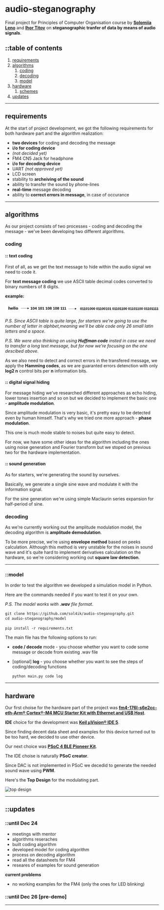 # audio-steganography
Final project for Principles of Computer Organisation course by **[Solomiia Leno](https://github.com/sol4ik)** and **[Ihor Titov](https://github.com/lurak)** on **steganographic tranfer of data by means of audio signals**.

## ::table of contents
1. [requirements](#requirements)
2. [algorithms](#algorithms)
   1. [coding](#coding)
   2. [decoding](#decoding)
   3. [model](#model)
3. [hardware](#hardware)
   1. [schemes](#schemes)
4. [updates](#updates)
---
## requirements
At the start of project development, we got the following requirements for both hardware part and the algorithm realization:
* **two devices** for coding and decoding the message
 * **i/o for coding device**
  * *(not decided yet)*
  * FM4 CN5 Jack for headphone
 * **i/o for decoding device**
  * UART *(not approved yet)*
  * LCD screen
* stability to **archeiving of the sound**
* ability to transfer the sound by phone-lines
* **real-time** message decoding
* ability to **correct errors in message**, in case of occurance
---

## algorithms
As our project consists of two processes - coding and decoding the message - we've been developing two different algorithms.

### coding
#### :: text coding
First of all, as we get the text message to hide within the audio signal we need to code it.

For **text message coding** we use ASCII table decimal codes converted to binary numbers of 8 digits. 

**example:**

![text coding](https://github.com/sol4ik/audio-steganography/blob/master/pics/text_coding.png)

*P.S. Since ASCII table is quite large, for starters we're going to use the number of letter in alphbet,meaning we'll be able code only 26 small latin letters and a space*.

*P.S. We were also thinking on using **Huffman code** insted in case we need to transfer a long text message, but for now we're focusing on the one descibed above.*

As we also need to detect and correct errors in the transfered message, we apply the **Hamming codes**, as we are guaranted errors detenction with only **log2 n** control bits per **n** information bits. 

#### :: digital signal hiding
For message hiding we've researched different approaches as echo hiding, lower tones insertion and so on but we decided to implement the basic one - **amplitude modulation**.

Since amplitude modulation is very basic, it's pretty easy to be detected even by human himself. That's why we tried one more approach - **phase modulation**.

This one is much mode stable to noises but quite easy to detect.

For now, we have some other ideas for the algorithm including the ones using noise generation and Fourier transform but we stoped on previous two for the hardware implementation.

#### :: sound generation

As for starters, we're generating the sound by ourselves. 

Basically, we generate a single sine wave and modulate it with the information signal.

For the sine generation we're using simple Maclaurin series expansion for half-period of sine.


### decoding
As we're currently working out the amplitude modulation model, the decoding algorithm is **amplitude demodulation**.

To be more precise, we're using **envelope method** based on peeks calculation. Although this method is very unstable for the noises in sound wave and it's quite hard to implement derivatives calculation on the hardware, so we're considering working out **square law detection**.

---
### ::model
In order to test the algorithm we developed a simulation model in Python.

Here are the commands needed if you want to test it on your own.

*P.S. The model works with **.wav** file format*.

    git clone https://github.com/sol4ik/audio-steganography.git
    cd audio-steganography/model
    
    pip install -r requirements.txt
    
The main file has the following options to run:
* **code / decode** mode - you choose whether you want to code some message or decode from existing .wav file
* [optional] **log** - you choose whether you want to see the steps of coding/decoding functions
    
      python main.py code log

---
## hardware
Our first choise for the hardware part of the project was **[fm4-176l-s6e2cc-eth-Arm® Cortex®-M4 MCU Starter Kit with Ethernet and USB Host](https://www.cypress.com/documentation/development-kitsboards/sk-fm4-176l-s6e2cc-fm4-family-quick-start-guide)**. 

**IDE** choice for the development was **[Keil µVision® IDE 5](http://www2.keil.com/mdk5/uvision/)**.

Since finding decent data sheet and examples for this device turned out to be too hard, we decided to use other device.

Our next choice was **[PSoC 4 BLE Pioneer Kit](https://www.cypress.com/products/psoc-4-ble-bluetooth-smart)**.

The IDE choise is naturally **PSoC creator**.

Since DAC is not implemented in PSoC we decedid to generate the needed sound wave using **PWM**.

Here's the **Top Design** for the modulating part.

![top design]()

---
## ::updates
### ::until Dec 24
* meetings with mentor
* algorithms reseraches
* built coding algorithm
* developed model for coding algorithm
* process on decoding algorithm
* read all the datasheets for FM4
* researes of examples for sound generation

**current problems**
* no working examples for the FM4 (only the ones for LED blinking)

### ::until Dec 26 [pre-demo]

---
